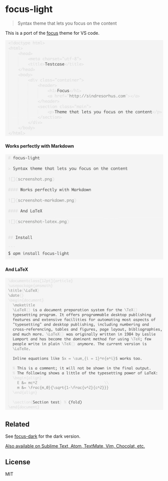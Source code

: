 # focus-light

> Syntax theme that lets you focus on the content

This is a port of the [focus](https://github.com/sindresorhus/focus) theme for VS code.

![](https://raw.githubusercontent.com/brandon93s/vscode-focus-light/master/static/screenshot.png)

#### Works perfectly with Markdown

![](https://raw.githubusercontent.com/brandon93s/vscode-focus-light/master/static/screenshot-markdown.png)

#### And LaTeX

![](https://raw.githubusercontent.com/brandon93s/vscode-focus-light/master/static/screenshot-latex.png)



## Related

See [focus-dark](https://github.com/brandon93s/vscode-focus-dark) for the dark version.

[Also available on Sublime Text, Atom, TextMate, Vim, Chocolat, etc.](https://github.com/sindresorhus/focus)


## License

MIT